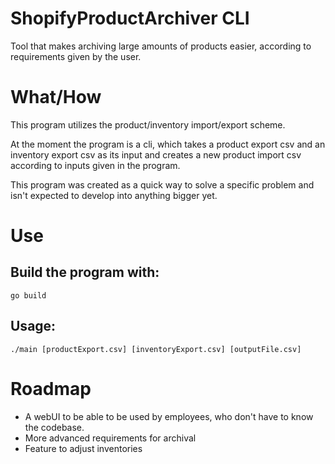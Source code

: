 # ShopifyProductArchiver CLI
Tool that makes archiving large amounts of products easier, according to requirements given by the user.

# What/How
This program utilizes the product/inventory import/export scheme.

At the moment the program is a cli, which takes a product export csv and an inventory export csv as its input and creates a new product import csv according to inputs given in the program.

This program was created as a quick way to solve a specific problem and isn't expected to develop into anything bigger yet.

# Use
## Build the program with:
`go build`
## Usage:
`./main [productExport.csv] [inventoryExport.csv] [outputFile.csv]`

# Roadmap
- A webUI to be able to be used by employees, who don't have to know the codebase.
- More advanced requirements for archival
- Feature to adjust inventories

